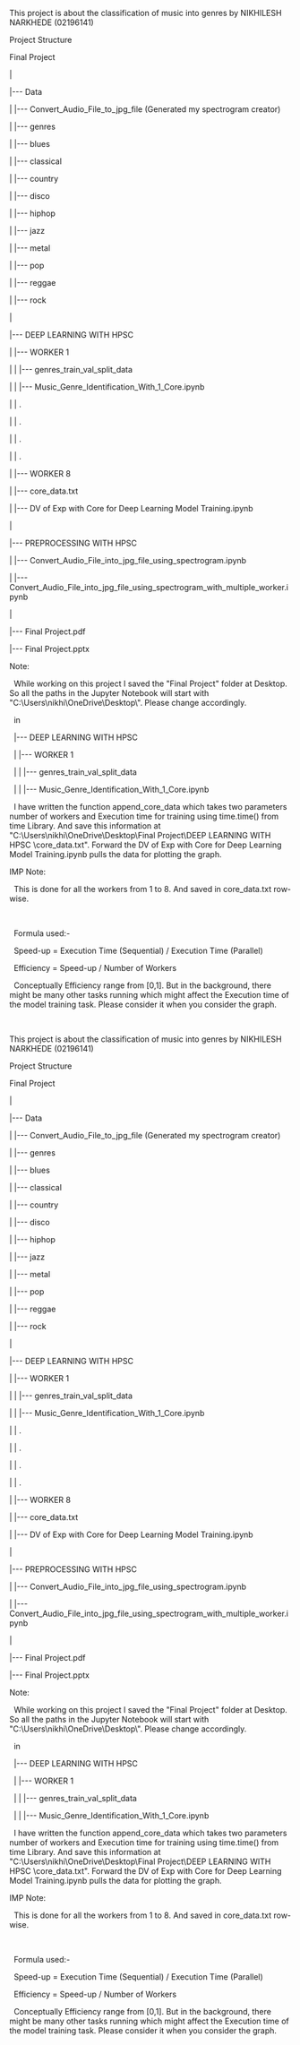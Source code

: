 This project is about the classification of music into genres by NIKHILESH NARKHEDE (02196141)





Project Structure



Final Project

|

|--- Data

|    |--- Convert\_Audio\_File\_to\_jpg\_file (Generated my spectrogram creator)

|    |--- genres

|          |--- blues

|          |--- classical

|          |--- country

|          |--- disco

|          |--- hiphop

|          |--- jazz

|          |--- metal

|          |--- pop

|          |--- reggae

|          |--- rock

|

|--- DEEP LEARNING WITH HPSC

|    |--- WORKER 1

|    |     |--- genres\_train\_val\_split\_data

|    |     |--- Music\_Genre\_Identification\_With\_1\_Core.ipynb

|    |        .

|    |        .

|    |        .

|    |        .

|    |--- WORKER 8

|    |--- core\_data.txt

|    |--- DV of Exp with Core for Deep Learning Model Training.ipynb

|

|--- PREPROCESSING WITH HPSC

|    |--- Convert\_Audio\_File\_into\_jpg\_file\_using\_spectrogram.ipynb

|    |--- Convert\_Audio\_File\_into\_jpg\_file\_using\_spectrogram\_with\_multiple\_worker.ipynb

|

|--- Final Project.pdf

|--- Final Project.pptx





Note: 

&nbsp;	While working on this project I saved the "Final Project" folder at Desktop. So all the paths in the Jupyter Notebook will start with "C:\\Users\\nikhi\\OneDrive\\Desktop\\". Please change accordingly. 



&nbsp;	in 

&nbsp;	|--- DEEP LEARNING WITH HPSC

&nbsp;	|    |--- WORKER 1

&nbsp;	|    |     |--- genres\_train\_val\_split\_data

&nbsp;	|    |     |--- Music\_Genre\_Identification\_With\_1\_Core.ipynb 



&nbsp;	I have written the function append\_core\_data which takes two parameters number of workers and Execution time for training using time.time() from time Library. And save this information at "C:\\Users\\nikhi\\OneDrive\\Desktop\\Final Project\\DEEP LEARNING WITH HPSC	\\core\_data.txt". Forward the DV of Exp with Core for Deep Learning Model Training.ipynb pulls the data for plotting the graph. 





IMP Note: 



&nbsp;	This is done for all the workers from 1 to 8. And saved in core\_data.txt row-wise. 

&nbsp;	

&nbsp;	Formula used:-



&nbsp;		Speed-up = Execution Time (Sequential) / Execution Time (Parallel)



&nbsp;		Efficiency = Speed-up / Number of Workers



&nbsp;	Conceptually Efficiency range from \[0,1]. But in the background, there might be many other tasks running which might affect the Execution time of the model training task. Please consider it when you consider the graph.     



​







This project is about the classification of music into genres by NIKHILESH NARKHEDE (02196141)





Project Structure



Final Project

|

|--- Data

|    |--- Convert\_Audio\_File\_to\_jpg\_file (Generated my spectrogram creator)

|    |--- genres

|          |--- blues

|          |--- classical

|          |--- country

|          |--- disco

|          |--- hiphop

|          |--- jazz

|          |--- metal

|          |--- pop

|          |--- reggae

|          |--- rock

|

|--- DEEP LEARNING WITH HPSC

|    |--- WORKER 1

|    |     |--- genres\_train\_val\_split\_data

|    |     |--- Music\_Genre\_Identification\_With\_1\_Core.ipynb

|    |        .

|    |        .

|    |        .

|    |        .

|    |--- WORKER 8

|    |--- core\_data.txt

|    |--- DV of Exp with Core for Deep Learning Model Training.ipynb

|

|--- PREPROCESSING WITH HPSC

|    |--- Convert\_Audio\_File\_into\_jpg\_file\_using\_spectrogram.ipynb

|    |--- Convert\_Audio\_File\_into\_jpg\_file\_using\_spectrogram\_with\_multiple\_worker.ipynb

|

|--- Final Project.pdf

|--- Final Project.pptx





Note: 

&nbsp;	While working on this project I saved the "Final Project" folder at Desktop. So all the paths in the Jupyter Notebook will start with "C:\\Users\\nikhi\\OneDrive\\Desktop\\". Please change accordingly. 



&nbsp;	in 

&nbsp;	|--- DEEP LEARNING WITH HPSC

&nbsp;	|    |--- WORKER 1

&nbsp;	|    |     |--- genres\_train\_val\_split\_data

&nbsp;	|    |     |--- Music\_Genre\_Identification\_With\_1\_Core.ipynb 



&nbsp;	I have written the function append\_core\_data which takes two parameters number of workers and Execution time for training using time.time() from time Library. And save this information at "C:\\Users\\nikhi\\OneDrive\\Desktop\\Final Project\\DEEP LEARNING WITH HPSC	\\core\_data.txt". Forward the DV of Exp with Core for Deep Learning Model Training.ipynb pulls the data for plotting the graph. 





IMP Note: 



&nbsp;	This is done for all the workers from 1 to 8. And saved in core\_data.txt row-wise. 

&nbsp;	

&nbsp;	Formula used:-



&nbsp;		Speed-up = Execution Time (Sequential) / Execution Time (Parallel)



&nbsp;		Efficiency = Speed-up / Number of Workers



&nbsp;	Conceptually Efficiency range from \[0,1]. But in the background, there might be many other tasks running which might affect the Execution time of the model training task. Please consider it when you consider the graph.     



​









